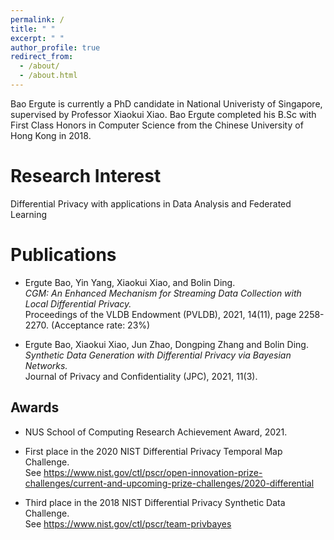 ```yaml
---
permalink: /
title: " "
excerpt: " "
author_profile: true
redirect_from:
  - /about/
  - /about.html
---
```


Bao Ergute is currently a PhD candidate in National Univeristy of Singapore, supervised by Professor Xiaokui Xiao. Bao Ergute completed his B.Sc with First Class Honors in Computer Science from the Chinese University of Hong Kong in 2018.

Research Interest
======
Differential Privacy with applications in Data Analysis and Federated Learning

Publications
======
- Ergute Bao, Yin Yang, Xiaokui Xiao, and Bolin Ding.\
*CGM: An Enhanced Mechanism for Streaming Data Collection with Local Differential Privacy.*\
Proceedings of the VLDB Endowment (PVLDB), 2021, 14(11), page 2258-2270. (Acceptance rate: 23%)


- Ergute Bao, Xiaokui Xiao, Jun Zhao, Dongping Zhang and Bolin Ding.\
*Synthetic Data Generation with Differential Privacy via Bayesian Networks.*\
Journal of Privacy and Confidentiality (JPC), 2021, 11(3).

Awards
------
- NUS School of Computing Research Achievement Award, 2021.

- First place in the 2020 NIST Differential Privacy Temporal Map Challenge.\
See https://www.nist.gov/ctl/pscr/open-innovation-prize-challenges/current-and-upcoming-prize-challenges/2020-differential

- Third place in the 2018 NIST Differential Privacy Synthetic Data Challenge.\
See https://www.nist.gov/ctl/pscr/team-privbayes
